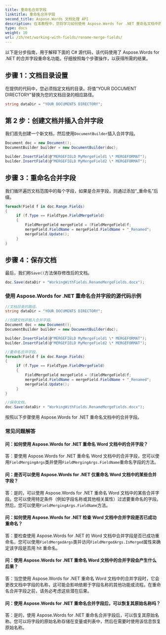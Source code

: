 ```yaml
---
title: 重命名合并字段
linktitle: 重命名合并字段
second_title: Aspose.Words 文档处理 API
description: 在本教程中，您将学习如何使用 Aspose.Words for .NET 重命名文档中的合并字段。
type: docs
weight: 10
url: /zh/net/working-with-fields/rename-merge-fields/
---
```


以下是分步指南，用于解释下面的 C# 源代码，该代码使用了 Aspose.Words for .NET 的合并字段重命名功能。仔细按照每个步骤操作，以获得所需的结果。

## 步骤 1：文档目录设置

在提供的代码中，您必须指定文档的目录。将值“YOUR DOCUMENT DIRECTORY”替换为您的文档目录的相应路径。

```csharp
string dataDir = "YOUR DOCUMENTS DIRECTORY";
```

## 第 2 步：创建文档并插入合并字段

我们首先创建一个新文档，然后使用`DocumentBuilder`插入合并字段。

```csharp
Document doc = new Document();
DocumentBuilder builder = new DocumentBuilder(doc);

builder.InsertField(@"MERGEFIELD MyMergeField1 \* MERGEFORMAT");
builder.InsertField(@"MERGEFIELD MyMergeField2 \* MERGEFORMAT");
```

## 步骤 3：重命名合并字段

我们循环遍历文档范围中的每个字段，如果是合并字段，则通过添加“_重命名”后缀。

```csharp
foreach(Field f in doc.Range.Fields)
{
     if (f.Type == FieldType.FieldMergeField)
     {
         FieldMergeField mergeField = (FieldMergeField)f;
         mergeField.FieldName = mergeField.FieldName + "_Renamed";
         mergeField.Update();
     }
}
```

## 步骤 4：保存文档

最后，我们称`Save()`方法保存修改后的文档。

```csharp
doc.Save(dataDir + "WorkingWithFields.RenameMergeFields.docx");
```

### 使用 Aspose.Words for .NET 重命名合并字段的源代码示例

```csharp
//文档目录的路径。
string dataDir = "YOUR DOCUMENTS DIRECTORY";

//创建文档并插入合并字段。
Document doc = new Document();
DocumentBuilder builder = new DocumentBuilder(doc);

builder.InsertField(@"MERGEFIELD MyMergeField1 \* MERGEFORMAT");
builder.InsertField(@"MERGEFIELD MyMergeField2 \* MERGEFORMAT");

//重命名合并字段。
foreach(Field f in doc.Range.Fields)
{
     if (f.Type == FieldType.FieldMergeField)
     {
         FieldMergeField mergeField = (FieldMergeField)f;
         mergeField.FieldName = mergeField.FieldName + "_Renamed";
         mergeField.Update();
     }
}

//保存文档。
doc.Save(dataDir + "WorkingWithFields.RenameMergeFields.docx");
```

按照以下步骤使用 Aspose.Words for .NET 重命名文档中的合并字段。

### 常见问题解答

#### 问：如何使用 Aspose.Words for .NET 重命名 Word 文档中的合并字段？

答：要使用 Aspose.Words for .NET 重命名 Word 文档中的合并字段，您可以使用`FieldMergingArgs`类并使用`FieldMergingArgs.FieldName`重命名字段的方法。

#### 问：是否可以使用 Aspose.Words for .NET 仅重命名 Word 文档中的某些合并字段？

答：是的，可以使用 Aspose.Words for .NET 重命名 Word 文档中的某些合并字段。您可以使用特定条件（例如字段名称或其他相关属性）过滤要重命名的字段。然后，您可以使用`FieldMergingArgs.FieldName`方法。

#### 问：如何使用 Aspose.Words for .NET 检查 Word 文档中合并字段是否已成功重命名？

答：要检查使用 Aspose.Words for .NET 的 Word 文档中合并字段是否已成功重命名，您可以使用`FieldMergedArgs`类并访问`FieldMergedArgs.IsMerged`属性来确定该字段是否用 hit 重命名。

#### 问：使用 Aspose.Words for .NET 重命名 Word 文档中的合并字段会产生什么后果？

答：当您使用 Aspose.Words for .NET 重命名 Word 文档中的合并字段时，它会更改文档中字段的名称，这可能会影响依赖于字段名称的其他功能或流程。在重命名合并字段之前，请务必考虑这些潜在后果。

#### 问：使用 Aspose.Words for .NET 重命名合并字段后，可以恢复其原始名称吗？

答：是的，使用 Aspose.Words for .NET 重命名合并字段后，可以恢复其原始名称。您可以将字段的原始名称存储在变量或列表中，然后在需要时使用该信息恢复原始名称。
